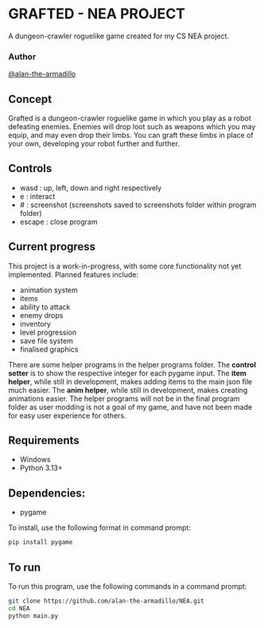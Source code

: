 # GRAFTED - NEA PROJECT

A dungeon-crawler roguelike game created for my CS NEA project.

### Author

[@alan-the-armadillo](https://github.com/alan-the-armadillo)

## Concept

Grafted is a dungeon-crawler roguelike game in which you play as a robot defeating enemies.
Enemies will drop loot such as weapons which you may equip, and may even drop their limbs.
You can graft these limbs in place of your own, developing your robot further and further.

## Controls
 - wasd : up, left, down and right respectively
 - e : interact
 - \# : screenshot (screenshots saved to screenshots folder within program folder)
 - escape : close program

## Current progress
This project is a work-in-progress, with some core functionality not yet implemented. Planned features include:

- animation system
- items
- ability to attack
- enemy drops
- inventory
- level progression
- save file system
- finalised graphics

There are some helper programs in the helper programs folder.
The **control setter** is to show the respective integer for each pygame input.
The **item helper**, while still in development, makes adding items to the main json file much easier.
The **anim helper**, while still in development, makes creating animations easier.
The helper programs will not be in the final program folder as user modding is not a goal of my game, and have not been made for easy user experience for others.

## Requirements

- Windows
- Python 3.13+

## Dependencies:
- pygame
  
To install, use the following format in command prompt:
```bash
pip install pygame
```

## To run
To run this program, use the following commands in a command prompt:
```bash
git clone https://github.com/alan-the-armadillo/NEA.git
cd NEA
python main.py
```
